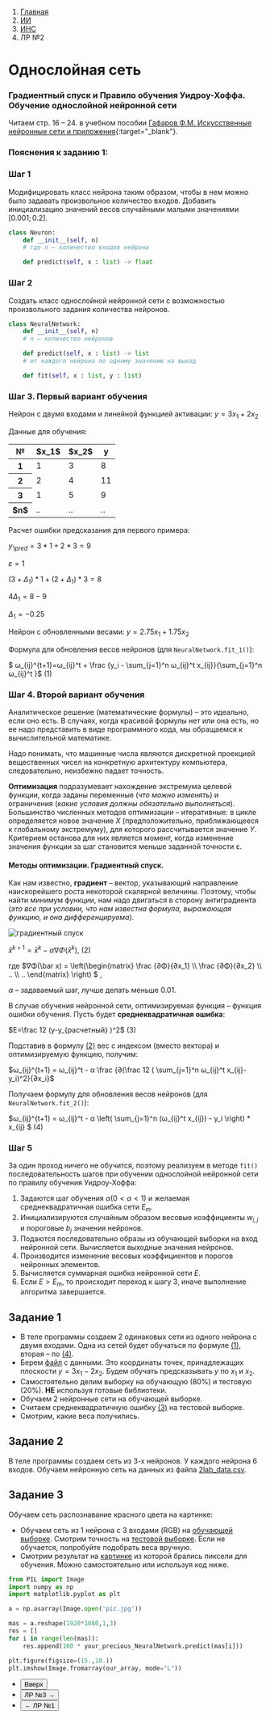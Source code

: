 <ol class="breadcrumb">
  <li class="breadcrumb-item"><a href="{{ site.baseurl }}">Главная</a></li>
  <li class="breadcrumb-item"><a href="{{ site.baseurl }}/artificial-intelligence/index.html">ИИ</a></li>
  <li class="breadcrumb-item"><a href="{{ site.baseurl }}/artificial-intelligence/ANN/index.html">ИНС</a></li>
  <li class="breadcrumb-item active">ЛР №2</li>
</ol>

<nav>
  <ul></ul>
</nav>

# Однослойная сеть

### Градиентный спуск и Правило обучения Уидроу-Хоффа. Обучение однослойной нейронной сети

Читаем cтр. 16 – 24. в учебном пособии [Гафаров Ф.М. Искусственные нейронные сети и приложения](https://kpfu.ru/staff_files/F1493580427/NejronGafGal.pdf){:target="_blank"}.

### Пояснения к заданию 1:

### Шаг 1
Модифицировать класс нейрона таким образом, чтобы в нем можно было задавать произвольное количество входов. Добавить инициализацию значений весов случайными малыми значениями $[0.001; 0.2]$.

```python
class Neuron:
	def __init__(self, n)  
	# где n – количество входов нейрона

	def predict(self, x : list) -> float
```

### Шаг 2
Создать класс однослойной нейронной сети с возможностью произвольного задания количества нейронов.

``` python
class NeuralNetwork:
	def __init__(self, n)  
	# n – количество нейронов

	def predict(self, x : list) -> list  
	# от каждого нейрона по одному значению на выход

	def fit(self, x : list, y : list)
```

### Шаг 3. Первый вариант обучения

Нейрон с двумя входами и линейной функцией активации:
$y = 3x_1 + 2x_2$

Данные для обучения:

<div class="table-responsive">
<table class="table table-hover border-primary  table-bordered">
  <thead>
    <tr class="table-dark">
      <th scope="col">№</th>
      <th scope="col">$x_1$</th>
      <th scope="col">$x_2$</th>
      <th scope="col">y</th>
    </tr>
  </thead>
  <tbody>
    <tr>
      <th scope="row">1</th>
      <td>1</td>
      <td>3</td>
      <td>8</td>
    </tr>
    <tr>
      <th scope="row">2</th>
      <td>2</td>
      <td>4</td>
      <td>11</td>
    </tr>
    <tr>
      <th scope="row">3</th>
      <td>1</td>
      <td>5</td>
      <td>9</td>
    </tr>
    <tr>
      <th scope="row">$n$</th>
      <td>..</td>
      <td>..</td>
      <td>..</td>
    </tr>    
  </tbody>
</table>
</div>

Расчет ошибки предсказания для первого примера:

$y_{1pred} = 3 * 1 + 2 * 3 = 9$

$ε = 1$

$(3 + Δ_1) * 1 + (2 + Δ_1) * 3 = 8$

$4Δ_1 = 8 - 9$

$Δ_1 = -0.25$

Нейрон с обновленными весами:
$y = 2.75x_1 + 1.75x_2$

Формула для обновления весов нейронов (для `NeuralNetwork.fit_1()`):

$ ω_{ij}^{t+1}=ω_{ij}^t + \frac {y_i - \sum_{j=1}^n ω_{ij}^t x_{ij}}{\sum_{j=1}^n ω_{ij}^t }$ <a id="eq_1" class="float-end">(1)</a>

### Шаг 4. Второй вариант обучения
Аналитическое решение (математические формулы) – это идеально, если оно есть. В случаях, когда красивой формулы нет или она есть, но ее надо представить в виде программного кода, мы обращаемся к вычислительной математике.

Надо понимать, что машинные числа являются дискретной проекцией вещественных чисел на конкретную архитектуру компьютера, следовательно, неизбежно падает точность.

**Оптимизация** подразумевает нахождение экстремума целевой функции, когда заданы переменные (*что можно изменять*) и ограничения (*какие условия должны обязательно выполняться*).
Большинство численных методов оптимизации – итеративные: в цикле определяется новое значение $X$ (предположительно, приближающееся к глобальному экстремуму), для которого рассчитывается значение $Y$. Критерием останова для них является момент, когда изменение значения функции за шаг становится меньше заданной точности ε.

#### Методы оптимизации. Градиентный спуск.
Как нам известно, **градиент** – вектор, указывающий направление наискорейшего роста некоторой скалярной величины. Поэтому, чтобы найти минимум функции, нам надо двигаться в сторону антиградиента (*это все при условии, что нам известна формула, выражающая функцию, и она дифференцируема*).

![градиентный спуск](https://files3.vunivere.ru/workbase/00/02/90/73/images/image046.jpg)

$\bar x ^{k+1} = \bar x^k - α∇Φ(\bar x^k )$,	<a id="eq_2" class="float-end">(2)</a>

где $∇Φ(\bar x) = \left(\begin{matrix}
\frac {∂Φ}{∂x_1} \\\\ \frac {∂Φ}{∂x_2} \\\\ .. \\\\ ..
\end{matrix} \right) $  ,

$α$ – задаваемый шаг, лучше делать меньше 0.01.

В случае обучения нейронной сети, оптимизируемая функция – функция ошибки обучения. Пусть будет **среднеквадратичная ошибка**:

$E=\frac 12 (y-y_{расчетный} )^2$	<a id="eq_3" class="float-end">(3)</a>

Подставив в формулу [(2)](#eq_2) вес c индексом (вместо вектора) и оптимизируемую функцию, получим:

$ω_{ij}^{t+1} = ω_{ij}^t - α \frac {∂(\frac 12 ( \sum_{j=1}^n ω_{ij}^t x_{ij}-y_i)^2}{∂x_i}$

Получаем формулу для обновления весов нейронов (для `NeuralNetwork.fit_2()`):

$ω_{ij}^{t+1} = ω_{ij}^t - α \left( \sum_{j=1}^n (ω_{ij}^t x_{ij}) - y_i \right) * x_{ij} $	<a id="eq_4" class="float-end">(4)</a>

### Шаг 5

За один проход ничего не обучится, поэтому реализуем в методе `fit()` последовательность шагов при обучении однослойной нейронной сети по правилу обучения Уидроу-Хоффа:
1. Задаются шаг обучения $α (0 < α < 1)$ и желаемая среднеквадратичная
ошибка сети $E_m$.
2. Инициализируются случайным образом весовые коэффициенты $w_{i,j}$ и
пороговые $b_j$ значения нейронов.
3. Подаются последовательно образы из обучающей выборки на вход
нейронной сети. Вычисляется выходные значения нейронов.
4. Производится изменение весовых коэффициентов и порогов нейронных
элементов.
5. Вычисляется суммарная ошибка нейронной сети $E$.
6. Если $E>E_m$, то происходит переход к шагу 3, иначе выполнение
алгоритма завершается.

## Задание 1

* В теле программы создаем 2 одинаковых сети из одного нейрона с двумя входами. Одна из сетей будет обучаться по формуле [(1)](#eq_1), вторая – по [(4)](#eq_4).
* Берем [файл](https://disk.yandex.ru/d/NPC9MySvUQobNQ) с данными. Это координаты точек, принадлежащих плоскости $y=3x_1-2x_2.$ Будем обучать предсказывать $y$ по $x_1$ и $x_2.$
* Самостоятельно делим выборку на обучающую (80%) и тестовую (20%). **НЕ** используя готовые библиотеки.
* Обучаем 2 нейронные сети на обучающей выборке.
* Считаем среднеквадратичную ошибку [(3)](#eq_3) на тестовой выборке.
* Смотрим, какие веса получились.

## Задание 2
В теле программы создаем сеть из 3-х нейронов. У каждого нейрона 6 входов.
Обучаем нейронную сеть на данных из файла [2lab_data.csv](https://disk.yandex.ru/d/2TX_9LT_uHmXZg).

## Задание 3
Обучаем сеть распознавание красного цвета на картинке:
* Обучаем сеть из 1 нейрона с 3 входами (RGB) на [обучающей выборке](https://disk.yandex.ru/d/SCUKbqItGQMHaw). Смотрим точность на [тестовой выборке](https://disk.yandex.ru/d/2gL129KcnRtXaw). Если не обучается, попробуйте подобрать веса вручную.
* Смотрим результат на [картинке](https://disk.yandex.ru/i/NWqwLi5ItL3idw) из которой брались пиксели для обучения. Можно самостоятельно или используя код ниже.

``` python
from PIL import Image
import numpy as np
import matplotlib.pyplot as plt

a = np.asarray(Image.open('pic.jpg'))

mas = a.reshape(1920*1080,1,3)
res = []
for i in range(len(mas)):
    res.append(100 * your_precious_NeuralNetwork.predict(mas[i]))

plt.figure(figsize=(15.,10.))
plt.imshow(Image.fromarray(our_array, mode="L"))
```

<div class="row">
  <div class="col-lg-12">
    <ul class="list-unstyled">
      <li class="float-end">
        <button type="button" class="btn btn-outline-primary" onclick="window.location.href='#однослойная-сеть';">Вверх</button>
      </li>
      <li  class="float-end">
       <button type="button" class="btn btn-primary" onclick="window.location.href='{{ site.baseurl }}/artificial-intelligence/ANN/labs/lab3.html';">ЛР №3 →</button>
     </li>
      <li>
        <button type="button" class="btn btn-primary" onclick="window.location.href='{{ site.baseurl }}/artificial-intelligence/ANN/labs/lab1.html';">← ЛР №1</button>
      </li>
    </ul>
  </div>
</div>